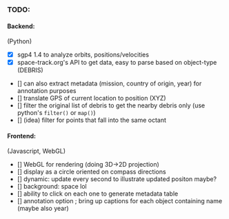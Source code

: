 ### TODO:
#### Backend:
(Python)
- [x] sgp4 1.4 to analyze orbits, positions/velocities
- [x] space-track.org's API to get data, easy to parse based on object-type (DEBRIS)
- [] can also extract metadata (mission, country of origin, year) for annotation purposes
- [] translate GPS of current location to position (XYZ)
- [] filter the original list of debris to get the nearby debris only (use python's `filter()` or `map()`)
- [] (idea) filter for points that fall into the same octant

#### Frontend:
(Javascript, WebGL)
- [] WebGL for rendering (doing 3D->2D projection)
- [] display as a circle oriented on compass directions
- [] dynamic: update every second to illustrate updated positon maybe?
- [] background: space lol
- [] ability to click on each one to generate metadata table
- [] annotation option ; bring up captions for each object containing name (maybe also year)
